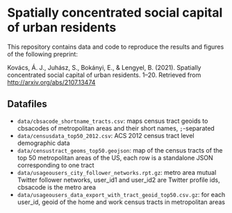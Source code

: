 # Spatially concentrated social capital of urban residents

This repository contains data and code to reproduce the results and figures of the following preprint:

Kovács, Á. J., Juhász, S., Bokányi, E., & Lengyel, B. (2021). Spatially concentrated social capital of urban residents. 1–20. Retrieved from http://arxiv.org/abs/2107.13474

## Datafiles

* `data/cbsacode_shortname_tracts.csv`: maps census tract geoids to cbsacodes of metropolitan areas and their short names, `;`-separated
* `data/censusdata_top50_2012.csv`: ACS 2012 census tract level demographic data
* `data/censustract_geoms_top50.geojson`: map of the census tracts of the top 50 metropolitan areas of the US, each row is a standalone JSON corresponding to one tract
* `data/usageousers_city_follower_networks.rpt.gz`: metro area mutual Twitter follower networks, user_id1 and user_id2 are Twitter profile ids, cbsacode is the metro area
* `data/usageousers_data_export_with_tract_geoid_top50.csv.gz`: for each user_id, geoid of the home and work census tracts in metropolitan areas
